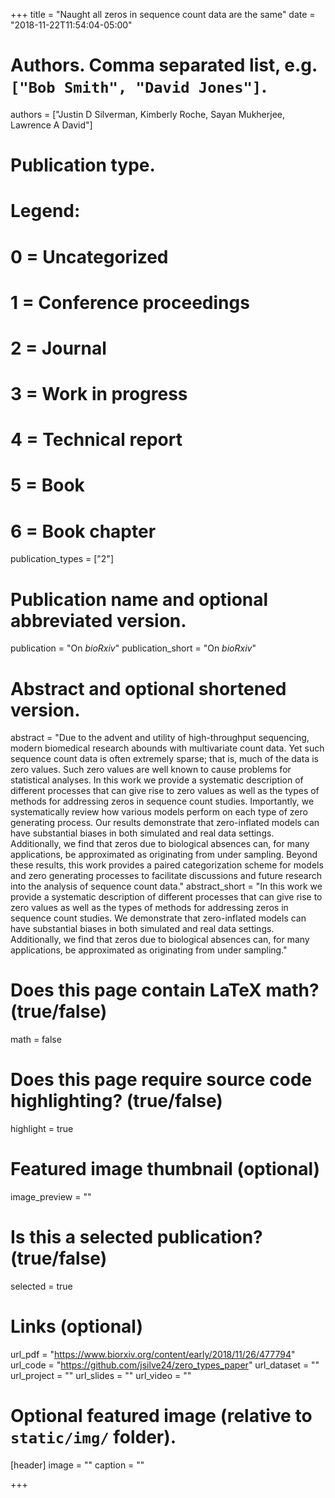 +++
title = "Naught all zeros in sequence count data are the same"
date = "2018-11-22T11:54:04-05:00"

# Authors. Comma separated list, e.g. `["Bob Smith", "David Jones"]`.
authors = ["Justin D Silverman, Kimberly Roche, Sayan Mukherjee, Lawrence A David"]

# Publication type.
# Legend:
# 0 = Uncategorized
# 1 = Conference proceedings
# 2 = Journal
# 3 = Work in progress
# 4 = Technical report
# 5 = Book
# 6 = Book chapter
publication_types = ["2"]

# Publication name and optional abbreviated version.
publication = "On *bioRxiv*"
publication_short = "On *bioRxiv*"

# Abstract and optional shortened version.
abstract = "Due to the advent and utility of high-throughput sequencing, modern biomedical research abounds with multivariate count data. Yet such sequence count data is often extremely sparse; that is, much of the data is zero values. Such zero values are well known to cause problems for statistical analyses.  In this work we provide a systematic description of different processes that can give rise to zero values as well as the types of methods for addressing zeros in sequence count studies.  Importantly, we systematically review how various models perform on each type of zero generating process. Our results demonstrate that zero-inflated models can have substantial biases in both simulated and real data settings. Additionally, we find that zeros due to biological absences can, for many applications, be approximated as originating from under sampling.  Beyond these results, this work provides a paired categorization scheme for models and zero generating processes to facilitate discussions and future research into the analysis of sequence count data."
abstract_short = "In this work we provide a systematic description of different processes that can give rise to zero values as well as the types of methods for addressing zeros in sequence count studies. We demonstrate that zero-inflated models can have substantial biases in both simulated and real data settings. Additionally, we find that zeros due to biological absences can, for many applications, be approximated as originating from under sampling."

# Does this page contain LaTeX math? (true/false)
math = false

# Does this page require source code highlighting? (true/false)
highlight = true

# Featured image thumbnail (optional)
image_preview = ""

# Is this a selected publication? (true/false)
selected = true

# Links (optional)
url_pdf = "https://www.biorxiv.org/content/early/2018/11/26/477794"
url_code = "https://github.com/jsilve24/zero_types_paper"
url_dataset = ""
url_project = ""
url_slides = ""
url_video = ""

# Optional featured image (relative to `static/img/` folder).
[header]
image = ""
caption = ""

+++
